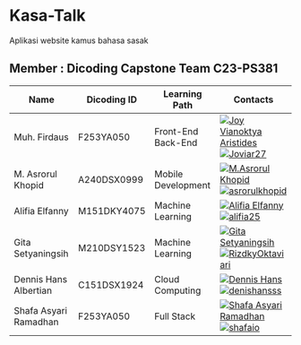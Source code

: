 # Kasa-Talk 

Aplikasi website kamus bahasa sasak

## Member : Dicoding Capstone Team C23-PS381

| Name                    | Dicoding ID  | Learning Path      | Contacts                                                                                                                                                                                |
| ----------------------- | ----------- | ------------------ | --------------------------------------------------------------------------------------------------------------------------------------------------------------------------------------- |
| Muh. Firdaus | F253YA050 | Front-End Back-End | [![Joy Vianoktya Aristides](/contacts/LinkedIn.png)](https://www.linkedin.com/in/joyvianoktya/) [![Joviar27](/contacts/Github.png)](https://github.com/Joviar27)                        |
| M. Asrorul Khopid       | A240DSX0999 | Mobile Development | [![M.Asrorul Khopid](/contacts/LinkedIn.png)](https://www.linkedin.com/in/asrorul-khopid-39b567272/) [![asrorulkhopid](/contacts/Github.png)](https://github.com/asrorulkhopid)         |
| Alifia Elfanny          | M151DKY4075 | Machine Learning   | [![Alifia Elfanny](/contacts/LinkedIn.png)](https://www.linkedin.com/in/alifiaelfanny25/) [![alifia25](/contacts/Github.png)](https://github.com/alifia25)                              |
| Gita Setyaningsih       | M210DSY1523 | Machine Learning   | [![Gita Setyaningsih](/contacts/LinkedIn.png)](https://www.linkedin.com/in/gita-setyaningsih-657996242/) [![RizdkyOktaviari](/contacts/Github.png)](https://github.com/RizdkyOktaviari) |
| Dennis Hans Albertian   | C151DSX1924 | Cloud Computing    | [![Dennis Hans](/contacts/LinkedIn.png)](https://www.linkedin.com/in/dennis-hans/) [![denishansss](/contacts/Github.png)](https://github.com/dennishansss)                              |
| Shafa Asyari Ramadhan            | F253YA050 | Full Stack     | [![Shafa Asyari Ramadhan](/contacts/LinkedIn.png)](www.linkedin.com/in/shafaasyari/) [![shafaio](/contacts/Github.png)](https://github.com/shafaio)                   |

